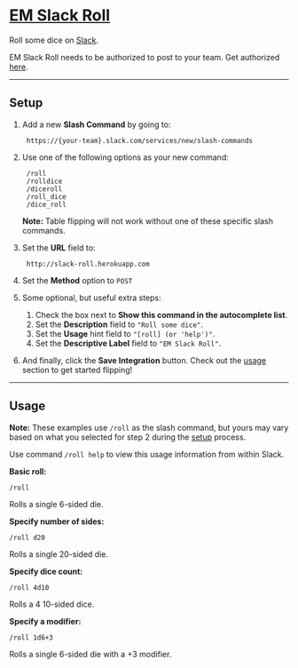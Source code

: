 # [EM Slack Roll](http://slack-roll.herokuapp.com)
Roll some dice on [Slack](https://slack.com).

EM Slack Roll needs to be authorized to post to your team. Get authorized [here](http://slack-roll.herokuapp.com/authorize).

----------
## Setup

1. Add a new **Slash Command** by going to:

        https://{your-team}.slack.com/services/new/slash-commands

2. Use one of the following options as your new command:

        /roll
        /rolldice
        /diceroll
        /roll_dice
        /dice_roll

    **Note:** Table flipping will not work without one of these specific slash commands.

3. Set the **URL** field to:

        http://slack-roll.herokuapp.com

4. Set the **Method** option to `POST`

5. Some optional, but useful extra steps:
    1. Check the box next to **Show this command in the autocomplete list**.
    2. Set the **Description** field to `"Roll some dice"`.
    3. Set the **Usage** hint field to `"[roll] (or 'help')"`.
    4. Set the **Descriptive Label** field to `"EM Slack Roll"`.

6. And finally, click the **Save Integration** button. Check out the [usage](#usage) section to get started flipping!

----------
## Usage

**Note:** These examples use `/roll` as the slash command, but yours may vary based on what you selected for step 2 during the [setup](#setup) process.

Use command `/roll help` to view this usage information from within Slack.

**Basic roll:**

    /roll

Rolls a single 6-sided die.

**Specify number of sides:**

    /roll d20

Rolls a single 20-sided die.

**Specify dice count:**

    /roll 4d10

Rolls a 4 10-sided dice.

**Specify a modifier:**

    /roll 1d6+3

Rolls a single 6-sided die with a +3 modifier.